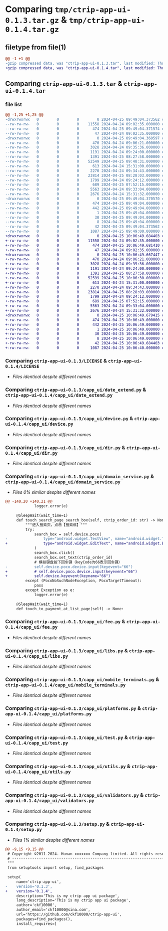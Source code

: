 # Comparing `tmp/ctrip-app-ui-0.1.3.tar.gz` & `tmp/ctrip-app-ui-0.1.4.tar.gz`

## filetype from file(1)

```diff
@@ -1 +1 @@
-gzip compressed data, was "ctrip-app-ui-0.1.3.tar", last modified: Thu Apr 25 09:49:04 2024, max compression
+gzip compressed data, was "ctrip-app-ui-0.1.4.tar", last modified: Thu Apr 25 10:06:49 2024, max compression
```

## Comparing `ctrip-app-ui-0.1.3.tar` & `ctrip-app-ui-0.1.4.tar`

### file list

```diff
@@ -1,25 +1,25 @@
-drwxrwxrwx   0        0        0        0 2024-04-25 09:49:04.373562 ctrip-app-ui-0.1.3/
--rw-rw-rw-   0        0        0    11558 2024-04-24 09:02:35.000000 ctrip-app-ui-0.1.3/LICENSE
--rw-rw-rw-   0        0        0      474 2024-04-25 09:49:04.371574 ctrip-app-ui-0.1.3/PKG-INFO
--rw-rw-rw-   0        0        0       47 2024-04-24 09:02:35.000000 ctrip-app-ui-0.1.3/README.md
-drwxrwxrwx   0        0        0        0 2024-04-25 09:49:04.360597 ctrip-app-ui-0.1.3/capp_ui/
--rw-rw-rw-   0        0        0      470 2024-04-24 09:06:21.000000 ctrip-app-ui-0.1.3/capp_ui/__init__.py
--rw-rw-rw-   0        0        0     3028 2024-04-24 09:35:36.000000 ctrip-app-ui-0.1.3/capp_ui/date_extend.py
--rw-rw-rw-   0        0        0     1191 2024-04-24 09:24:00.000000 ctrip-app-ui-0.1.3/capp_ui/device.py
--rw-rw-rw-   0        0        0     1391 2024-04-25 08:27:58.000000 ctrip-app-ui-0.1.3/capp_ui/dir.py
--rw-rw-rw-   0        0        0    52549 2024-04-25 09:48:31.000000 ctrip-app-ui-0.1.3/capp_ui/domain_service.py
--rw-rw-rw-   0        0        0      613 2024-04-24 15:31:00.000000 ctrip-app-ui-0.1.3/capp_ui/fee.py
--rw-rw-rw-   0        0        0     2270 2024-04-24 09:34:43.000000 ctrip-app-ui-0.1.3/capp_ui/libs.py
--rw-rw-rw-   0        0        0    23814 2024-04-25 08:28:03.000000 ctrip-app-ui-0.1.3/capp_ui/mobile_terminals.py
--rw-rw-rw-   0        0        0     1799 2024-04-24 09:24:12.000000 ctrip-app-ui-0.1.3/capp_ui/platforms.py
--rw-rw-rw-   0        0        0      689 2024-04-25 07:52:15.000000 ctrip-app-ui-0.1.3/capp_ui/test.py
--rw-rw-rw-   0        0        0     5563 2024-04-24 09:33:04.000000 ctrip-app-ui-0.1.3/capp_ui/utils.py
--rw-rw-rw-   0        0        0     2676 2024-04-24 15:31:32.000000 ctrip-app-ui-0.1.3/capp_ui/validators.py
-drwxrwxrwx   0        0        0        0 2024-04-25 09:49:04.370570 ctrip-app-ui-0.1.3/ctrip_app_ui.egg-info/
--rw-rw-rw-   0        0        0      474 2024-04-25 09:49:04.000000 ctrip-app-ui-0.1.3/ctrip_app_ui.egg-info/PKG-INFO
--rw-rw-rw-   0        0        0      442 2024-04-25 09:49:04.000000 ctrip-app-ui-0.1.3/ctrip_app_ui.egg-info/SOURCES.txt
--rw-rw-rw-   0        0        0        1 2024-04-25 09:49:04.000000 ctrip-app-ui-0.1.3/ctrip_app_ui.egg-info/dependency_links.txt
--rw-rw-rw-   0        0        0       30 2024-04-25 09:49:04.000000 ctrip-app-ui-0.1.3/ctrip_app_ui.egg-info/requires.txt
--rw-rw-rw-   0        0        0        8 2024-04-25 09:49:04.000000 ctrip-app-ui-0.1.3/ctrip_app_ui.egg-info/top_level.txt
--rw-rw-rw-   0        0        0       42 2024-04-25 09:49:04.373562 ctrip-app-ui-0.1.3/setup.cfg
--rw-rw-rw-   0        0        0     1087 2024-04-25 09:49:00.000000 ctrip-app-ui-0.1.3/setup.py
+drwxrwxrwx   0        0        0        0 2024-04-25 10:06:49.684403 ctrip-app-ui-0.1.4/
+-rw-rw-rw-   0        0        0    11558 2024-04-24 09:02:35.000000 ctrip-app-ui-0.1.4/LICENSE
+-rw-rw-rw-   0        0        0      474 2024-04-25 10:06:49.681410 ctrip-app-ui-0.1.4/PKG-INFO
+-rw-rw-rw-   0        0        0       47 2024-04-24 09:02:35.000000 ctrip-app-ui-0.1.4/README.md
+drwxrwxrwx   0        0        0        0 2024-04-25 10:06:49.667447 ctrip-app-ui-0.1.4/capp_ui/
+-rw-rw-rw-   0        0        0      470 2024-04-24 09:06:21.000000 ctrip-app-ui-0.1.4/capp_ui/__init__.py
+-rw-rw-rw-   0        0        0     3028 2024-04-24 09:35:36.000000 ctrip-app-ui-0.1.4/capp_ui/date_extend.py
+-rw-rw-rw-   0        0        0     1191 2024-04-24 09:24:00.000000 ctrip-app-ui-0.1.4/capp_ui/device.py
+-rw-rw-rw-   0        0        0     1391 2024-04-25 08:27:58.000000 ctrip-app-ui-0.1.4/capp_ui/dir.py
+-rw-rw-rw-   0        0        0    52599 2024-04-25 10:06:30.000000 ctrip-app-ui-0.1.4/capp_ui/domain_service.py
+-rw-rw-rw-   0        0        0      613 2024-04-24 15:31:00.000000 ctrip-app-ui-0.1.4/capp_ui/fee.py
+-rw-rw-rw-   0        0        0     2270 2024-04-24 09:34:43.000000 ctrip-app-ui-0.1.4/capp_ui/libs.py
+-rw-rw-rw-   0        0        0    23814 2024-04-25 08:28:03.000000 ctrip-app-ui-0.1.4/capp_ui/mobile_terminals.py
+-rw-rw-rw-   0        0        0     1799 2024-04-24 09:24:12.000000 ctrip-app-ui-0.1.4/capp_ui/platforms.py
+-rw-rw-rw-   0        0        0      689 2024-04-25 07:52:15.000000 ctrip-app-ui-0.1.4/capp_ui/test.py
+-rw-rw-rw-   0        0        0     5563 2024-04-24 09:33:04.000000 ctrip-app-ui-0.1.4/capp_ui/utils.py
+-rw-rw-rw-   0        0        0     2676 2024-04-24 15:31:32.000000 ctrip-app-ui-0.1.4/capp_ui/validators.py
+drwxrwxrwx   0        0        0        0 2024-04-25 10:06:49.679415 ctrip-app-ui-0.1.4/ctrip_app_ui.egg-info/
+-rw-rw-rw-   0        0        0      474 2024-04-25 10:06:49.000000 ctrip-app-ui-0.1.4/ctrip_app_ui.egg-info/PKG-INFO
+-rw-rw-rw-   0        0        0      442 2024-04-25 10:06:49.000000 ctrip-app-ui-0.1.4/ctrip_app_ui.egg-info/SOURCES.txt
+-rw-rw-rw-   0        0        0        1 2024-04-25 10:06:49.000000 ctrip-app-ui-0.1.4/ctrip_app_ui.egg-info/dependency_links.txt
+-rw-rw-rw-   0        0        0       30 2024-04-25 10:06:49.000000 ctrip-app-ui-0.1.4/ctrip_app_ui.egg-info/requires.txt
+-rw-rw-rw-   0        0        0        8 2024-04-25 10:06:49.000000 ctrip-app-ui-0.1.4/ctrip_app_ui.egg-info/top_level.txt
+-rw-rw-rw-   0        0        0       42 2024-04-25 10:06:49.684403 ctrip-app-ui-0.1.4/setup.cfg
+-rw-rw-rw-   0        0        0     1087 2024-04-25 10:06:40.000000 ctrip-app-ui-0.1.4/setup.py
```

### Comparing `ctrip-app-ui-0.1.3/LICENSE` & `ctrip-app-ui-0.1.4/LICENSE`

 * *Files identical despite different names*

### Comparing `ctrip-app-ui-0.1.3/capp_ui/date_extend.py` & `ctrip-app-ui-0.1.4/capp_ui/date_extend.py`

 * *Files identical despite different names*

### Comparing `ctrip-app-ui-0.1.3/capp_ui/device.py` & `ctrip-app-ui-0.1.4/capp_ui/device.py`

 * *Files identical despite different names*

### Comparing `ctrip-app-ui-0.1.3/capp_ui/dir.py` & `ctrip-app-ui-0.1.4/capp_ui/dir.py`

 * *Files identical despite different names*

### Comparing `ctrip-app-ui-0.1.3/capp_ui/domain_service.py` & `ctrip-app-ui-0.1.4/capp_ui/domain_service.py`

 * *Files 0% similar despite different names*

```diff
@@ -140,20 +140,21 @@
             logger.error(e)
 
     @SleepWait(wait_time=1)
     def touch_search_page_search_box(self, ctrip_order_id: str) -> None:
         """进入搜索页，点击【搜索框】"""
         try:
             search_box = self.device.poco(
-                type="android.widget.TextView", name="android.widget.TextView", text="输入城市名/订单号 搜索订单"
+                type="android.widget.EditText", name="android.widget.EditText", text="输入城市名/订单号 搜索订单"
             )
             search_box.click()
             search_box.set_text(ctrip_order_id)
             # 模拟键盘按下回车键（keyCode为66表示回车键）
-            self.device.poco.device.input(keyevent="66")
+            # self.device.poco.device.input(keyevent="66")
+            self.device.keyevent(keyname="66")
         except (PocoNoSuchNodeException, PocoTargetTimeout):
             pass
         except Exception as e:
             logger.error(e)
 
     @SleepWait(wait_time=1)
     def touch_to_payment_at_list_page(self) -> None:
```

### Comparing `ctrip-app-ui-0.1.3/capp_ui/fee.py` & `ctrip-app-ui-0.1.4/capp_ui/fee.py`

 * *Files identical despite different names*

### Comparing `ctrip-app-ui-0.1.3/capp_ui/libs.py` & `ctrip-app-ui-0.1.4/capp_ui/libs.py`

 * *Files identical despite different names*

### Comparing `ctrip-app-ui-0.1.3/capp_ui/mobile_terminals.py` & `ctrip-app-ui-0.1.4/capp_ui/mobile_terminals.py`

 * *Files identical despite different names*

### Comparing `ctrip-app-ui-0.1.3/capp_ui/platforms.py` & `ctrip-app-ui-0.1.4/capp_ui/platforms.py`

 * *Files identical despite different names*

### Comparing `ctrip-app-ui-0.1.3/capp_ui/test.py` & `ctrip-app-ui-0.1.4/capp_ui/test.py`

 * *Files identical despite different names*

### Comparing `ctrip-app-ui-0.1.3/capp_ui/utils.py` & `ctrip-app-ui-0.1.4/capp_ui/utils.py`

 * *Files identical despite different names*

### Comparing `ctrip-app-ui-0.1.3/capp_ui/validators.py` & `ctrip-app-ui-0.1.4/capp_ui/validators.py`

 * *Files identical despite different names*

### Comparing `ctrip-app-ui-0.1.3/setup.py` & `ctrip-app-ui-0.1.4/setup.py`

 * *Files 1% similar despite different names*

```diff
@@ -9,15 +9,15 @@
 # Copyright ©2011-2024. Hunan xxxxxxx Company limited. All rights reserved.
 # ---------------------------------------------------------------------------------------------------------
 """
 from setuptools import setup, find_packages
 
 setup(
     name='ctrip-app-ui',
-    version='0.1.3',
+    version='0.1.4',
     description='This is my ctrip app ui package',
     long_description='This is my ctrip app ui package',
     author='ckf10000',
     author_email='ckf10000@sina.com',
     url='https://github.com/ckf10000/ctrip-app-ui',
     packages=find_packages(),
     install_requires=[
```

